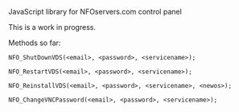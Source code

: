 JavaScript library for NFOservers.com control panel

This is a work in progress.

Methods so far:

`NFO_ShutDownVDS(<email>, <password>, <servicename>);`

`NFO_RestartVDS(<email>, <password>, <servicename>);`

`NFO_ReinstallVDS(<email>, <password>, <servicename>, <newos>);`

`NFO_ChangeVNCPassword(<email>, <password>, <servicename>);`

